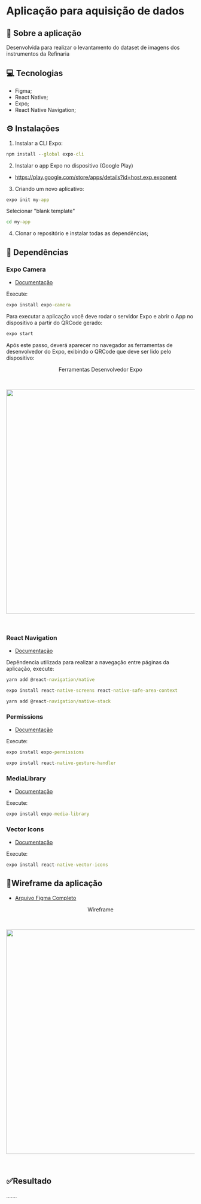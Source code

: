 # Aplicação para aquisição de dados

## 📄 Sobre a aplicação
Desenvolvida para realizar o levantamento do dataset de imagens dos instrumentos da Refinaria

## 💻 Tecnologias
- Figma;
- React Native;
- Expo;
- React Native Navigation;

## ⚙️ Instalações

1) Instalar a CLI Expo:
~~~ cmd
npm install --global expo-cli
~~~
2) Instalar o app Expo no dispositivo (Google Play)
- https://play.google.com/store/apps/details?id=host.exp.exponent

3) Criando um novo aplicativo:

~~~ cmd
expo init my-app
~~~
Selecionar "blank template"
~~~ cmd
cd my-app
~~~

4) Clonar o repositório e instalar todas as dependências;

## 👾 Dependências

### <b>Expo Camera</b>
- [Documentação](https://docs.expo.dev/versions/latest/sdk/camera/)

Execute:
~~~ cmd
expo install expo-camera
~~~
 Para executar a aplicação você deve rodar o servidor Expo e abrir o App no dispositivo a partir do QRCode gerado:
~~~ cmd
expo start
~~~
Após este passo, deverá aparecer no navegador as ferramentas de desenvolvedor do Expo, exibindo o QRCode que deve ser lido pelo dispositivo:

<p align="center">Ferramentas Desenvolvedor Expo</p> 
<br>
<p align="center"> 
 <img src="https://user-images.githubusercontent.com/79487290/142332174-dad0e2db-2316-47af-b8c8-942ce983c1f0.png" width="600"/>
</p>

<br>

### <b>React Navigation</b>
- [Documentação](https://reactnavigation.org/docs/getting-started)

Depêndencia utilizada para realizar a navegação entre páginas da aplicação, execute:

~~~ cmd
yarn add @react-navigation/native
~~~
~~~ cmd
expo install react-native-screens react-native-safe-area-context
~~~
~~~ cmd
yarn add @react-navigation/native-stack
~~~

### <b>Permissions</b>
- [Documentação](https://docs.expo.dev/versions/v39.0.0/sdk/permissions/)

Execute:

~~~ cmd
expo install expo-permissions
~~~
~~~ cmd
expo install react-native-gesture-handler
~~~

### <b>MediaLibrary</b>
- [Documentação](https://docs.expo.dev/versions/latest/sdk/media-library/)

Execute:

~~~ cmd
expo install expo-media-library

~~~

### <b>Vector Icons</b>
- [Documentação](https://docs.expo.dev/guides/icons/)

Execute:

~~~ cmd
expo install react-native-vector-icons
~~~


## 📲Wireframe da aplicação

- [Arquivo Figma Completo](https://www.figma.com/file/eav6egjSzYpBLCE56IMkAF/Data-Aquisition?node-id=3%3A16)

<p align="center">Wireframe</p> 
<br>
<p align="center"> 
 <img src="https://user-images.githubusercontent.com/79487290/144550588-929a6dff-f8f7-4ff7-a3d7-5ac9adbdb353.png" width="600"/>
</p>

<br>


## ✅Resultado

.......



